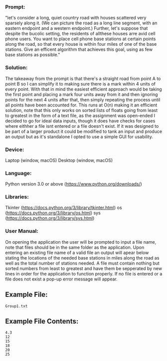 ### Prompt:

"let's consider a long, quiet country road with houses scattered very sparsely along it. (We can picture the road as a long line segment, with an eastern endpoint and a western endpoint.) Further, let's suppose that despite the bucolic setting, the residents of allthese houses arre avid cell phone users. You want to place cell phone base stations at certain points along the road, so that every house is within four miles of one of the base stations. Give an efficent algorithm that achieves this goal, using as few base stations as possible."

### Solution:

The takeaway from the prompt is that there's a straight road from point A to point B so I can simplify it to making sure there is a mark within 4 units of every point. With that in mind the easiest efficient approach would be taking the first point and placing a mark four units away from it and then ignoring points for the next 4 units after that, then simply repeating the process until all points have been accounted for. This runs at O(n) making it an efficient solution, note that this only works on sorted lists of floats going from least to greatest in the form of a text file, as the assignment was open-ended I decided to go for ideal data inputs, though it does have checks for cases where eithher a file isnt entered or a file doesn't exist. If it was designed to be part of a larger product it could be modified to tank an input and produce an output but as it's standalone I opted to use a simple GUI for usability.

### Device:

Laptop (window, macOS)
Desktop (window, macOS)

### Language:

Python version 3.0 or above (https://www.python.org/downloads/)

### Libraries:

Tkinter (https://docs.python.org/3/library/tkinter.html)
os (https://docs.python.org/3/library/os.html)
sys (https://docs.python.org/3/library/sys.html)

### User Manual:

On opening the application the user will be prompted to input a file name, note that files should be in the same folder as the application. Upon entering an existing file name of a valid file an output will apear below stating the locations of the needed base stations in miles along the road as well as the total number of stations needed. A file must contain nothing but sorted numbers from least to greatest and have them be sepperated by new lines in order for the application to function properly. If no file is entered or a file does not exist a pop-up error message will appear.
## Example File:
    Group1.txt
## Example File Contents:
    4.3
    12
    15
    18
    20
    25
